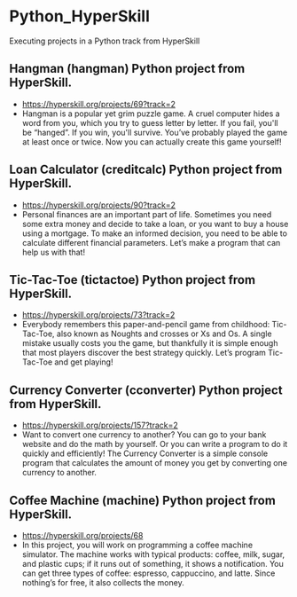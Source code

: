 # Python_HyperSkill
Executing projects in a Python track from HyperSkill

## Hangman (hangman) Python project from HyperSkill.
- https://hyperskill.org/projects/69?track=2 
- Hangman is a popular yet grim puzzle game. A cruel computer hides a word from you, which you try to guess letter by letter. If you fail, you'll be “hanged”. If you win, you'll survive. You’ve probably played the game at least once or twice. Now you can actually create this game yourself!


## Loan Calculator (creditcalc) Python project from HyperSkill. 
- https://hyperskill.org/projects/90?track=2
- Personal finances are an important part of life. Sometimes you need some extra money and decide to take a loan, or you want to buy a house using a mortgage. To make an informed decision, you need to be able to calculate different financial parameters. Let’s make a program that can help us with that!


## Tic-Tac-Toe (tictactoe) Python project from HyperSkill. 
- https://hyperskill.org/projects/73?track=2
- Everybody remembers this paper-and-pencil game from childhood: Tic-Tac-Toe, also known as Noughts and crosses or Xs and Os. A single mistake usually costs you the game, but thankfully it is simple enough that most players discover the best strategy quickly. Let’s program Tic-Tac-Toe and get playing!

## Currency Converter (cconverter) Python project from HyperSkill. 
- https://hyperskill.org/projects/157?track=2
- Want to convert one currency to another? You can go to your bank website and do the math by yourself. Or you can write a program to do it quickly and efficiently! The Currency Converter is a simple console program that calculates the amount of money you get by converting one currency to another.

## Coffee Machine (machine) Python project from HyperSkill. 
- https://hyperskill.org/projects/68
-  In this project, you will work on programming a coffee machine simulator. The machine works with typical products: coffee, milk, sugar, and plastic cups; if it runs out of something, it shows a notification. You can get three types of coffee: espresso, cappuccino, and latte. Since nothing’s for free, it also collects the money.
